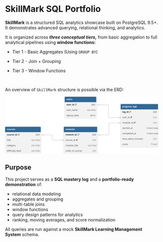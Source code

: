 # SkillMark SQL Portfolio

**SkillMark** is a structured SQL analytics showcase built on PostgreSQL 9.5+.
It demonstrates advanced querying, relational thinking, and analytics. 

It is organized across ***three conceptual tiers,*** from basic aggregation to full analytical pipelines using **window functions:**

- Tier 1 - Basic Aggregates (Using `GROUP BY`)

- Tier 2 - Join + Grouping

- Tier 3 - Window Functions

<br>

An overview of `SkillMark` structure is possible via the ERD:

<p align="center">
    <img src="/schema/ERD.svg" alt="SkillMark ERD" width="600"/>
</p>

## Purpose

This project serves as a **SQL mastery log** and a **portfolio-ready demonstration** of:

- relational data modeling
- aggregates and grouping
- multi-table joins
- window functions
- query design patterns for analytics
- ranking, moving averages, and score normalization

All queries are run against a mock **SkillMark Learning Management System** schema.

